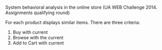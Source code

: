 System behavioral analysis in the online store (UA WEB Challenge 2014. Assignments qualifying round)

For each product displays similar items. There are three criteria: <br />
1. Buy with current <br />
2. Browse with the current <br />
3. Add to Cart with current
